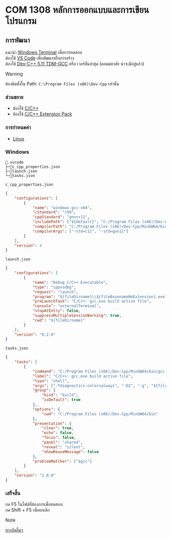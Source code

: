 # COM 1308 หลักการออกแบบและการเขียนโปรแกรม

## การพัฒนา

แนะนำ [Windows Terminal](https://www.microsoft.com/store/productid/9N0DX20HK701?ocid=pdpshare) เพื่อการทดสอบ<br>
ต้องใช้ [VS Code](https://code.visualstudio.com) เพื่อพัฒนาหรือการสร้าง<br>
ต้องใช้ [Dev-C++ 5.11 TDM-GCC](https://sourceforge.net/projects/orwelldevcpp/files/latest/download) หรือ เวอร์ชันล่าสุด (คอมมหาลัย น่าจะมีอยู่แล้ว)

<!-- prettier-ignore -->
> [!WARNING]
> ต้องติดตั้งใน Path: `C:\Program Files (x86)\Dev-Cpp` เท่านั้น

### ส่วนขยาย

-   ต้องใช้ [C/C++](https://marketplace.visualstudio.com/items?itemName=ms-vscode.cpptools)
-   ต้องใช้ [C/C++ Extension Pack](https://marketplace.visualstudio.com/items?itemName=ms-vscode.cpptools-extension-pack)
<!-- -   แนะนำ [.NET Runtime Install Tool](https://marketplace.visualstudio.com/items?itemName=ms-dotnettools.vscode-dotnet-runtime) -->

### การกำหนดค่า

-   [Linux](./README_LINUX.md)

### Windows

```text
📂.vscode
├─📄c_cpp_properties.json
├─📄launch.json
└─📄tasks.json
```

`c_cpp_properties.json`

```json
{
	"configurations": [
		{
			"name": "windows-gcc-x64",
			"cStandard": "c99",
			"cppStandard": "gnu++11",
			"includePath": ["${default}", "C:/Program Files (x86)/Dev-Cpp/MinGW64/**"],
			"compilerPath": "C:/Program Files (x86)/Dev-Cpp/MinGW64/bin/gcc.exe",
			"compilerArgs": ["-std=c11", "-std=gun11"]
		}
	],
	"version": 4
}
```

`launch.json`

```json
{
	"configurations": [
		{
			"name": "Debug C/C++ Executable",
			"type": "cppvsdbg",
			"request": "launch",
			"program": "${fileDirname}\\${fileBasenameNoExtension}.exe",
			"preLaunchTask": "C/C++: gcc.exe build active file",
			"console": "externalTerminal",
			"stopAtEntry": false,
			"suppressMultipleSessionWarning": true,
			"cwd": "${fileDirname}"
		}
	],
	"version": "0.2.0"
}
```

`tasks.json`

```json
{
	"tasks": [
		{
			"command": "C:/Program Files (x86)/Dev-Cpp/MinGW64/bin/gcc.exe",
			"label": "C/C++: gcc.exe build active file",
			"type": "shell",
			"args": ["-fdiagnostics-color=always", "-O2", "-g", "${file}", "-o", "${fileDirname}\\${fileBasenameNoExtension}.exe"],
			"group": {
				"kind": "build",
				"isDefault": true
			},
			"options": {
				"cwd": "C:/Program Files (x86)/Dev-Cpp/MinGW64/bin"
			},
			"presentation": {
				"clear": true,
				"echo": false,
				"focus": false,
				"panel": "shared",
				"reveal": "silent",
				"showReuseMessage": false
			},
			"problemMatcher": ["$gcc"]
		}
	],
	"version": "2.0.0"
}
```

### เสร็จสิ้น

กด F5 ในไฟล์ที่ต้องการเพื่อทดสอบ<br>
กด Shift + F5 เพื่อยกเลิก

<!-- prettier-ignore -->
> [!NOTE]
> [ทางลัดอื่นๆ](https://code.visualstudio.com/docs/editor/debugging#_debug-actions)
